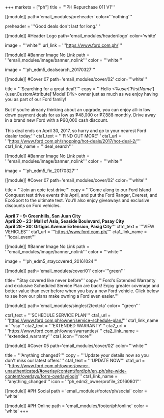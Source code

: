 +++
markets = ["ph"]
title = '''PH Repurchase 011 V1'''

[[module]]
path='email_modules/preheader'
color='''nothing'''

preheader = '''Good deals don't last for long.'''

[[module]] #Header Logo
path='email_modules/header/logo'
color='white'

  image = '''white'''
  url_link = '''https://www.ford.com.ph/'''

[[module]] #Banner Image No Link
path = '''email_modules/image/banner_nolink'''
color = '''white'''

  image = '''ph_edm5_dealsearch_20170327'''

[[module]] #Cover 07
path='email_modules/cover/02'
color='''white''' 

  title = '''Searching for a great deal?'''
  copy = '''Hello <%${user['FirstName']}%><br /><br />We hope you continue to be a proud <%${user.CustomAttribute['Model']}%> owner just as much as we enjoy having you as part of our Ford family!<br /><br />But if you’re already thinking about an upgrade, you can enjoy all-in low down payment deals for as low as ₱48,000 or ₱7,888 monthly. Drive away in a brand new Ford with a ₱90,000 cash discount.<br /><br />This deal ends on April 30, 2017, so hurry and go to your nearest Ford dealer today.'''
  cta1_text = '''FIND OUT MORE'''
  cta1_url = '''https://www.ford.com.ph/shopping/hot-deals/2017/hot-deal-2/'''
  cta1_link_name = '''deal_search'''

[[module]] #Banner Image No Link
path = '''email_modules/image/banner_nolink'''
color = '''white'''

  image = '''ph_edm5_fic_20170327'''

[[module]] #Cover 07
path='email_modules/cover/02'
color='''white''' 

  title = '''Join an epic test drive'''
  copy = '''Come along to our Ford Island Conquest test drive events this April, and put the Ford Ranger, Everest, and EcoSport to the ultimate test. You’ll also enjoy giveaways and exclusive discounts on Ford vehicles.<br /><br /><b>April 7 – 9: Greenhills, San Juan City</b><br /><b>April 20 – 23: Mall of Asia, Seaside Boulevard, Pasay City</b><br /><b>April 28 – 30: Ortigas Avenue Extension, Pasig City</b>'''
  cta1_text = '''VIEW VEHICLES'''
  cta1_url = '''https://www.ford.com.ph/'''
  cta1_link_name = '''local_event'''

[[module]] #Banner Image No Link
path = '''email_modules/image/banner_nolink'''
color = '''white'''

  image = '''ph_edm5_staycovered_20161024'''

[[module]]
path='email_modules/cover/01'
color='''green'''
	
title='''Stay covered like never before'''
copy='''Ford's Extended Warranty and exclusive Scheduled Service Plan are back! Enjoy greater coverage and better value than ever before when you buy a new Ford vehicle. Click below to see how our plans make owning a Ford even easier.'''

[[module]]
path='email_modules/singles/2textcta'
color='''green'''
	
cta1_text = '''SCHEDULE SERVICE PLAN'''
cta1_url = '''https://www.ford.com.ph/owner/service-schedule-plan/'''
cta1_link_name = '''ssp'''
cta2_text = '''EXTENDED WARRANTY'''
cta2_url = '''https://www.ford.com.ph/owner/warranties/'''
cta2_link_name = '''extended_warranty'''
cta1_icon='''more'''

[[module]] #Cover 05
path='email_modules/cover/02'
color='''white'''

  title = '''Anything changed?'''
  copy = '''Update your details now so you don't miss our latest offers.'''
  cta1_text = '''UPDATE NOW'''
  cta1_url = '''https://www.ford.com.ph/owner/owner-unauthenticated/#overlay/content/ford/ph/en_ph/site-wide-content/overlays/form-overlay/login'''
  cta1_link_name = '''anything_changed'''
  icon = '''ph_edm2_ownerprofile_20160801'''

[[module]] #PH Social
path = 'email_modules/footer/ph/social'
color = 'white'

[[module]] #PH Online
path = 'email_modules/footer/ph/online'
color = 'white'
+++